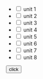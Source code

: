 <!DOCTYPE html>
<html lang="en">
<head>
    <meta charset="UTF-8">
    <title>Document</title>
    <link rel="stylesheet" href="./index.css">
</head>
<body>
    <div class="selector">
        <ul>
            <li>
                <input id="1" type="checkbox">
                <label for="1">unit 1</label>
            </li>
            <li>
                <input id="2" type="checkbox">
                <label for="2">unit 2</label>
            </li>
            <li>
                <input id="3" type="checkbox">
                <label for="3">unit 3</label>
            </li>
            <li>
                <input id="4" type="checkbox">
                <label for="4">unit 4</label>
            </li>
            <li>
                <input id="5" type="checkbox">
                <label for="5">unit 5</label>
            </li>
            <li>
                <input id="6" type="checkbox">
                <label for="6">unit 6</label>
            </li>
            <li>
                <input id="7" type="checkbox">
                <label for="7">unit 7</label>
            </li>
            <li>
                <input id="8" type="checkbox">
                <label for="8">unit 8</label>
            </li>
        </ul>
        <button type="">click</button>
    </div>
    <script src="jquery.js"></script>
    <script src="./index.js"></script>
</body>
</html>
